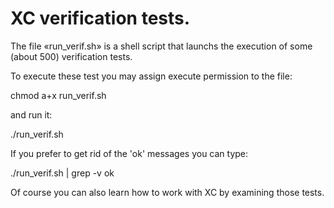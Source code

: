 XC verification tests.
======================

The file «run_verif.sh» is a shell script that launchs the execution of
some (about 500) verification tests.

To execute these test you may assign execute permission to the file:

chmod a+x run_verif.sh

and run it:

./run_verif.sh

If you prefer to get rid of the 'ok' messages you can type:

./run_verif.sh | grep -v ok

Of course you can also learn how to work with XC by examining those tests.


